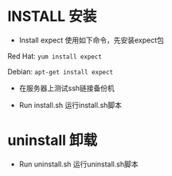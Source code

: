 # INSTALL 安装

* Install expect 使用如下命令，先安装expect包

Red Hat: `yum install expect`

Debian:  `apt-get install expect`

* 在服务器上测试ssh链接备份机

* Run install.sh 运行install.sh脚本

# uninstall 卸载

* Run uninstall.sh 运行uninstall.sh脚本
